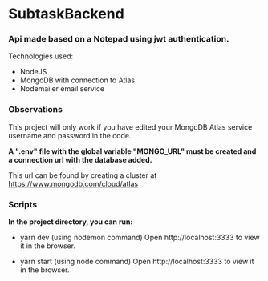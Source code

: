 # SubtaskBackend
### Api made based on a Notepad using jwt authentication.
Technologies used:
- NodeJS
- MongoDB with connection to Atlas
- Nodemailer email service

### Observations
This project will only work if you have edited your MongoDB Atlas service username and password in the code.

**A ".env" file with the global variable "MONGO_URL" must be created and a connection url with the database added.**

This url can be found by creating a cluster at https://www.mongodb.com/cloud/atlas

### Scripts
**In the project directory, you can run:**

- yarn dev (using nodemon command)
  Open http://localhost:3333 to view it in the browser.
  
- yarn start (using node command)
  Open http://localhost:3333 to view it in the browser.
